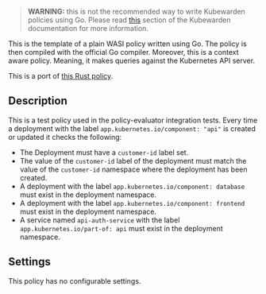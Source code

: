 > **WARNING:** this is not the recommended way to write Kubewarden
> policies using Go. Please read [this](https://docs.kubewarden.io/writing-policies/wasi)
> section of the Kubewarden documentation for more information.

This is the template of a plain WASI policy written using Go. The policy is
then compiled with the official Go compiler.
Moreover, this is a context aware policy. Meaning, it makes queries against the Kubernetes API server.

This is a port of [this Rust policy](https://github.com/kubewarden/context-aware-test-policy).

## Description

This is a test policy used in the policy-evaluator integration tests.
Every time a deployment with the label `app.kubernetes.io/component: "api"` is created or updated it checks the following:

- The Deployment must have a `customer-id` label set.
- The value of the `customer-id` label of the deployment must match the value of the `customer-id` namespace where the deployment has been created.
- A deployment with the label `app.kubernetes.io/component: database` must exist in the deployment namespace.
- A deployment with the label `app.kubernetes.io/component: frontend` must exist in the deployment namespace.
- A service named `api-auth-service` with the label `app.kubernetes.io/part-of: api` must exist in the deployment namespace.

## Settings

This policy has no configurable settings.
